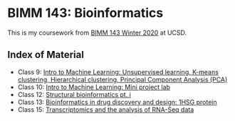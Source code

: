 # BIMM 143: Bioinformatics

This is my coursework from [BIMM 143 Winter 2020](https://bioboot.github.io/bimm143_W20/) at UCSD.

## Index of Material
- Class 9: [Intro to Machine Learning: Unsupervised learning, K-means clustering, Hierarchical clustering, Principal Component Analysis (PCA)](https://github.com/bioktv/bimm143/tree/master/Lecture_9)
- Class 10: [Intro to Machine Learning: Mini project lab](https://github.com/bioktv/bimm143/tree/master/Lecture_10)
- Class 12: [Structural bioinformatics pt. i](https://github.com/bioktv/bimm143/tree/master/Lecture_12_lab)
- Class 13: [Bioinformatics in drug discovery and design: 1HSG protein](https://github.com/bioktv/bimm143/tree/master/Lecture_13_lab)
- Class 15: [Transcriptomics and the analysis of RNA-Seq data](https://github.com/bioktv/bimm143/tree/master/Lecture_14.2_aka_15)
